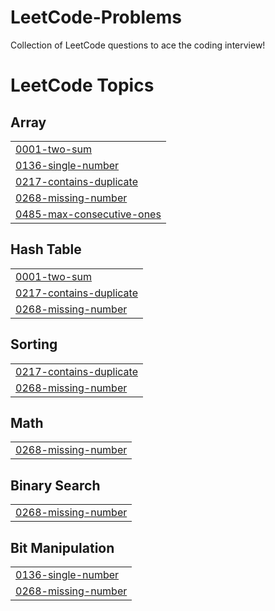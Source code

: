 # LeetCode-Problems
Collection of LeetCode questions to ace the coding interview!

<!---LeetCode Topics Start-->
# LeetCode Topics
## Array
|  |
| ------- |
| [0001-two-sum](https://github.com/Ardenbruh/LeetCode-Problems/tree/master/0001-two-sum) |
| [0136-single-number](https://github.com/Ardenbruh/LeetCode-Problems/tree/master/0136-single-number) |
| [0217-contains-duplicate](https://github.com/Ardenbruh/LeetCode-Problems/tree/master/0217-contains-duplicate) |
| [0268-missing-number](https://github.com/Ardenbruh/LeetCode-Problems/tree/master/0268-missing-number) |
| [0485-max-consecutive-ones](https://github.com/Ardenbruh/LeetCode-Problems/tree/master/0485-max-consecutive-ones) |
## Hash Table
|  |
| ------- |
| [0001-two-sum](https://github.com/Ardenbruh/LeetCode-Problems/tree/master/0001-two-sum) |
| [0217-contains-duplicate](https://github.com/Ardenbruh/LeetCode-Problems/tree/master/0217-contains-duplicate) |
| [0268-missing-number](https://github.com/Ardenbruh/LeetCode-Problems/tree/master/0268-missing-number) |
## Sorting
|  |
| ------- |
| [0217-contains-duplicate](https://github.com/Ardenbruh/LeetCode-Problems/tree/master/0217-contains-duplicate) |
| [0268-missing-number](https://github.com/Ardenbruh/LeetCode-Problems/tree/master/0268-missing-number) |
## Math
|  |
| ------- |
| [0268-missing-number](https://github.com/Ardenbruh/LeetCode-Problems/tree/master/0268-missing-number) |
## Binary Search
|  |
| ------- |
| [0268-missing-number](https://github.com/Ardenbruh/LeetCode-Problems/tree/master/0268-missing-number) |
## Bit Manipulation
|  |
| ------- |
| [0136-single-number](https://github.com/Ardenbruh/LeetCode-Problems/tree/master/0136-single-number) |
| [0268-missing-number](https://github.com/Ardenbruh/LeetCode-Problems/tree/master/0268-missing-number) |
<!---LeetCode Topics End-->